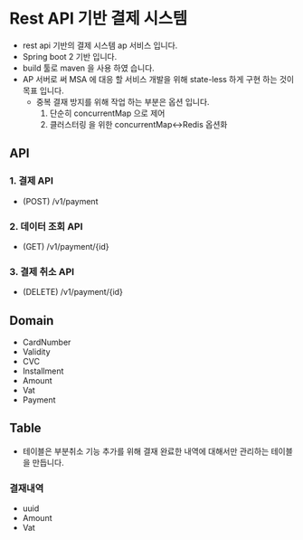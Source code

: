 # Rest API 기반 결제 시스템

- rest api 기반의 결제 시스템 ap 서비스 입니다.
- Spring boot 2 기반 입니다.
- build 툴로 maven 을  사용 하였 습니다.
- AP 서버로 써 MSA 에 대응 할 서비스 개발을 위해 state-less 하게 구현 하는 것이 목표 입니다.
  - 중복 결재 방지를 위해 작업 하는 부분은 옵션 입니다.
    1. 단순히 concurrentMap 으로 제어
    2. 클러스터링 을 위한 concurrentMap<->Redis 옵션화

## API

### 1. 결제 API

- (POST) /v1/payment

### 2. 데이터 조회 API

- (GET) /v1/payment/{id}

### 3. 결제 취소 API

- (DELETE) /v1/payment/{id}

## Domain

- CardNumber
- Validity
- CVC
- Installment
- Amount
- Vat
- Payment

## Table

- 테이블은 부분취소 기능 추가를 위해 결재 완료한 내역에 대해서만 관리하는 테이블을 만듭니다.

### 결재내역

- uuid
- Amount
- Vat

